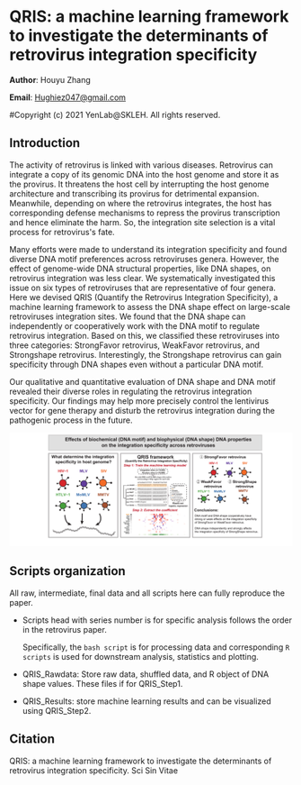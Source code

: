 # **QRIS: a machine learning framework to investigate the determinants of retrovirus integration specificity**

**Author**: Houyu Zhang

**Email**: Hughiez047@gmail.com

#Copyright (c) 2021 YenLab@SKLEH. All rights reserved.

## Introduction

The activity of retrovirus is linked with various diseases. Retrovirus can integrate a copy of its genomic DNA into the host genome and store it as the provirus. It threatens the host cell by interrupting the host genome architecture and transcribing its provirus for detrimental expansion. Meanwhile, depending on where the retrovirus integrates, the host has corresponding defense mechanisms to repress the provirus transcription and hence eliminate the harm. So, the integration site selection is a vital process for retrovirus's fate. 

Many efforts were made to understand its integration specificity and found diverse DNA motif preferences across retroviruses genera. However, the effect of genome-wide DNA structural properties, like DNA shapes, on retrovirus integration was less clear. We systematically investigated this issue on six types of retroviruses that are representative of four genera. Here we devised QRIS (Quantify the Retrovirus Integration Specificity), a machine learning framework to assess the DNA shape effect on large-scale retroviruses integration sites. We found that the DNA shape can independently or cooperatively work with the DNA motif to regulate retrovirus integration. Based on this, we classified these retroviruses into three categories: StrongFavor retrovirus, WeakFavor retrovirus, and Strongshape retrovirus. Interestingly, the Strongshape retrovirus can gain specificity through DNA shapes even without a particular DNA motif. 

Our qualitative and quantitative evaluation of DNA shape and DNA motif revealed their diverse roles in regulating the retrovirus integration specificity. Our findings may help more precisely control the lentivirus vector for gene therapy and disturb the retrovirus integration during the pathogenic process in the future. 

![](.\Graphicalabstract.png)

## Scripts organization

All raw, intermediate, final data and all scripts here can fully reproduce the paper.

- Scripts head with series number is for specific analysis follows the order in the retrovirus paper.

  Specifically, the `bash script` is for processing data and corresponding `R scripts` is used for downstream analysis, statistics and plotting.
  
- QRIS_Rawdata: Store raw data, shuffled data, and R object of DNA shape values. These files if for QRIS_Step1.
- QRIS_Results: store machine learning results and can be visualized using QRIS_Step2.

## Citation

QRIS: a machine learning framework to investigate the determinants of retrovirus integration specificity. Sci Sin Vitae  